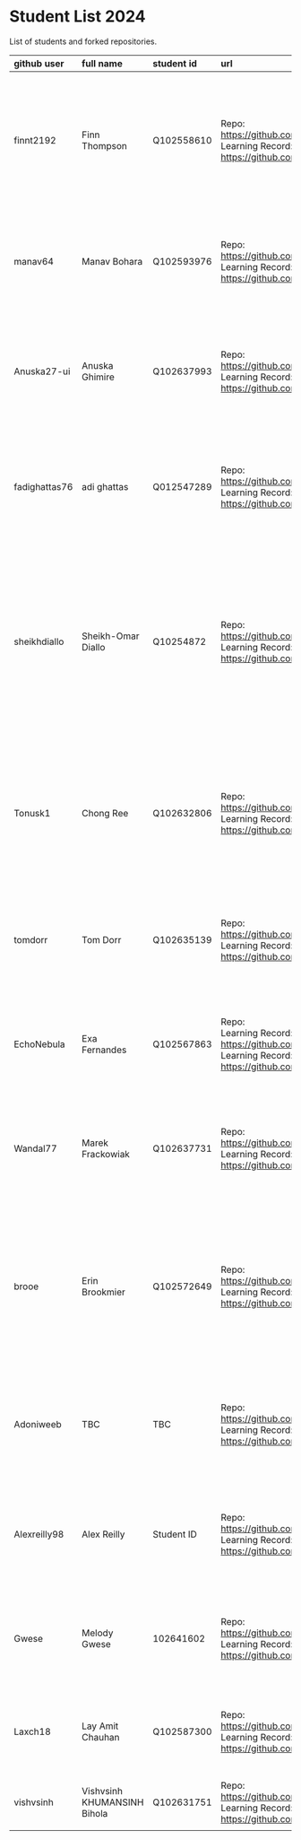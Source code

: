 # Student List 2024

List of students and forked repositories.

|github user| full name | student id | url| progress |
|:----------|:-----------|:-----------|:----|:----
| finnt2192| Finn Thompson |	Q102558610   |Repo:<br>https://github.com/finnt2192/COM304_FOUNDATION_1<br>Learning Record:<br>https://github.com/finnt2192/COM304_FOUNDATION_1/tree/main/myPracticeCourseWork/personal_learning_record| some prior experience , no notes 8/10 <br>nothing 19/11/2024<br>nothing 02/12/2024<br>nothing 10/12/2024<br>nothing 08/01/2025 |
| manav64 | Manav Bohara | Q102593976   |Repo:<br>https://github.com/manav64/COM304_FOUNDATION_1<br>Learning Record:<br>https://github.com/manav64/COM304_FOUNDATION_1/tree/main/myPracticeCourseWork/personal_learning_record |none 8/10 <br>nothing 19/11/2024<br>nothing 02/12/2024<br>nothing 10/12/2024<br>nothing 08/01/2025     |
| Anuska27-ui| Anuska Ghimire |Q102637993   |Repo:<br>https://github.com/Anuska27-ui/COM304_FOUNDATION_1<br>Learning Record:<br>https://github.com/Anuska27-ui/COM304_FOUNDATION_1/tree/main/myPracticeCourseWork/personal_learning_record |none 8/10<br>nothing 19/11/2024<br>nothing 02/12/2024<br>nothing 10/12/2024<br>some good stuff 08/01/2025 |
| fadighattas76| adi ghattas |	Q012547289   |Repo:<br>https://github.com/fadighattas76/COM304_FOUNDATION_1<br>Learning Record:<br>https://github.com/fadighattas76/COM304_FOUNDATION_1/tree/main/myPracticeCourseWork/personal_learning_record  | none 8/10<br>nothing 19/11/2024<br>nothing 02/12/2024<br>nothing 10/12/2024<br>some good work 08/10/2025   |
| sheikhdiallo   | Sheikh-Omar Diallo |	Q10254872   |Repo:<br>https://github.com/sheikhdiallo/COM304_FOUNDATION_1<br>Learning Record:<br>https://github.com/sheikhdiallo/COM304_FOUNDATION_1/tree/main/myPracticeCourseWork/personal_learning_record | no prior experience, some notes 8/10<br>some notes sessions 1-4 - (look at formatting) 19/11/2024<br>nothing more 02/12/2024<br>nothing more 10/12/2024<br>some notes 08/01/2025   |
| Tonusk1  | Chong Ree| Q102632806   |Repo:<br>https://github.com/Tonusk1/COM304_FOUNDATION_1<br>Learning Record:<br>https://github.com/Tonusk1/COM304_FOUNDATION_1/tree/main/myPracticeCourseWork/personal_learning_record  | prior experience but no further notes 8/10<br>nothing 19/11/2024<br>nothing 02/12/2024<br>nothing 10/12/2024<br>nothing 08/01/2025    |
| tomdorr  | Tom Dorr | 	Q102635139    |Repo:<br>https://github.com/tomdorr/COM304_FOUNDATION_1<br>Learning Record:<br>https://github.com/tomdorr/COM304_FOUNDATION_1/tree/main/myPracticeCourseWork/personal_learning_record | none 8/10<br>nothing 19/11/2024<br>nothing 02/12/2024<br>nothing 10/12/2024<br>nothing 08/01/2025  |
| EchoNebula  | Exa Fernandes |	Q102567863    |Repo:<br>Learning Record:<br>https://github.com/EchoNebula/COM304_FOUNDATION_1<br>Learning Record:<br>https://github.com/EchoNebula/COM304_FOUNDATION_1/tree/main/myPracticeCourseWork/personal_learning_record  |none 8/10<br>nothing 19/11/2024<br>nothing 02/12/2024<br>nothing 10/12/2024<br>nothing 08/01/2025    |
| Wandal77  |  Marek Frackowiak | 	Q102637731    |Repo:<br>https://github.com/Wandal77/COM304_FOUNDATION_1<br>Learning Record:<br>https://github.com/Wandal77/COM304_FOUNDATION_1/tree/main/myPracticeCourseWork/personal_learning_record | none 8/10<br>nothing 19/11/2024<br>nothing 02/12/2024<br>nothing 10/12/2024<br>nothing 08/01/2025   |
| brooe   |Erin Brookmier    | Q102572649   |Repo:<br>https://github.com/brooe/COM304<br>Learning Record:<br>https://github.com/brooe/COM304/tree/main/myPracticeCourseWork/personal_learning_record  | some notes 8/10<br>good notes session 1 but nothing after 19/11/2024<br>nothing more 02/12/2024<br>nothing more 10/12/2024<br>nothing 08/01/2025   |
| Adoniweeb    | TBC   | TBC   |Repo:<br>https://github.com/Adoniweeb/COM304_FOUNDATION_1/tree/main<br>Learning Record:<br>https://github.com/Adoniweeb/COM304_FOUNDATION_1/tree/main/myPracticeCourseWork/personal_learning_record  |  none 8/10<br>nothing 19/11/2024<br>nothing 02/12/2024<br>nothing 10/12/2024<br>nothing 08/01/2025 |
| Alexreilly98    | Alex Reilly  | Student ID   |Repo:<br>https://github.com/Alexreilly98/COM304_FOUNDATION_1<br>Learning Record:<br>https://github.com/Alexreilly98/COM304_FOUNDATION_1/tree/main/myPracticeCourseWork/personal_learning_record   | project plan but no notes 19/11/2024<br>nothing more 02/12/2024<br>nothing 10/12/2024<br>nothing 08/01/2025  |
| Gwese    |  Melody Gwese  | 102641602   |Repo:<br>https://github.com/Gwese/COM304_FOUNDATION_1<br>Learning Record:<br>https://github.com/Gwese/COM304_FOUNDATION_1/tree/main/myPracticeCourseWork/personal_learning_record   | nothing 19/11/2024<br>nothing 02/12/2024<br>nothing 10/12/2024<br>nothing 08/01/2025   |
| Laxch18    |  Lay Amit Chauhan   | Q102587300   |Repo:<br>https://github.com/Laxch18/COM304_FOUNDATION_1<br>Learning Record:<br>https://github.com/Laxch18/COM304_FOUNDATION_1/tree/main/myPracticeCourseWork/personal_learning_record  | nothing 19/11/2024<br>nothing 02/12/2024<br>nothing 10/12/2024<br>nothing 08/01/2025   |
| vishvsinh | Vishvsinh KHUMANSINH Bihola  | Q102631751 | Repo:<br>https://github.com/vishvsinh/COM304_FOUNDATION_1<br> Learning Record:<br>https://github.com/vishvsinh/COM304_FOUNDATION_1/tree/main/myPracticeCourseWork/personal_learning_record<br> | added 10/01/2025   |
|   |    |    |   |    |


